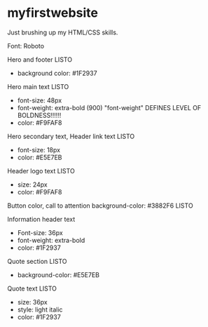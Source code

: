 # myfirstwebsite
Just brushing up my HTML/CSS skills.

Font: Roboto

Hero and footer LISTO
- background color: #1F2937

Hero main text LISTO
- font-size: 48px
- font-weight: extra-bold (900)       "font-weight" DEFINES LEVEL OF BOLDNESS!!!!!!
- color: #F9FAF8

Hero secondary text, Header link text  LISTO
- font-size: 18px
- color: #E5E7EB

Header logo text   LISTO
- size: 24px
- color: #F9FAF8

Button color, call to attention background-color: #3882F6   LISTO

Information header text
- Font-size: 36px
- font-weight: extra-bold
- color: #1F2937

Quote section     LISTO
- background-color: #E5E7EB

Quote text     LISTO
- size: 36px
- style: light italic
- color: #1F2937
